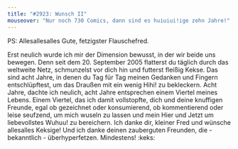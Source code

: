 ```yaml
---
title: "#2923: Wunsch II"
mouseover: "Nur noch 730 Comics, dann sind es huiuiui!ige zehn Jahre!"
---
```


PS: 
Allesallesalles Gute, fetzigster Flauschefred.

Erst neulich wurde ich mir der Dimension bewusst, in der wir beide uns bewegen. Denn seit dem 20. September 2005 flatterst du täglich durch das weltweite Netz, schmunzelst vor dich hin und futterst fleißig Kekse. Das sind acht Jahre, in denen du Tag für Tag meinen Gedanken und Fingern entschlüpftest, um das Draußen mit ein wenig Hihi! zu bekleckern. Acht Jahre, dachte ich neulich, acht Jahre entsprechen einem Viertel meines Lebens. Einem Viertel, das ich damit vollstopfte, dich und deine knuffigen Freunde, egal ob gezeichnet oder konsumierend, ob kommentierend oder leise seufzend, um mich wuseln zu lassen und mein Hier und Jetzt um liebevollstes Wuhuu! zu bereichern. 
Ich danke dir, kleiner Fred und wünsche allesalles Keksige!
Und ich danke deinen zauberguten Freunden, die - bekanntlich - überhyperfetzen. Mindestens!
:keks:

